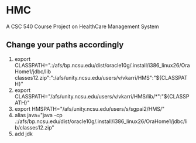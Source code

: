 # HMC
A CSC 540 Course Project on HealthCare Management System

## Change your paths accordingly
1) export CLASSPATH=".:/afs/bp.ncsu.edu/dist/oracle10g/.install/i386_linux26/OraHome1/jdbc/lib classes12.zip":":/afs/unity.ncsu.edu/users/v/vkarri/HMS":"${CLASSPATH}"
2) export CLASSPATH="/afs/unity.ncsu.edu/users/v/vkarri/HMS/lib/*":"${CLASSPATH}"
3) export HMSPATH="/afs/unity.ncsu.edu/users/s/sgpai2/HMS/"
4) alias java="java -cp .:/afs/bp.ncsu.edu/dist/oracle10g/.install/i386_linux26/OraHome1/jdbc/lib/classes12.zip"
5) add jdk

